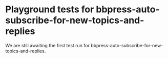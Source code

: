 # Playground tests for bbpress-auto-subscribe-for-new-topics-and-replies
We are still awaiting the first test run for bbpress-auto-subscribe-for-new-topics-and-replies.
